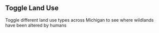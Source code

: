 ## Toggle Land Use

Toggle different land use types across Michigan to see where wildlands have been altered by humans
<br>
